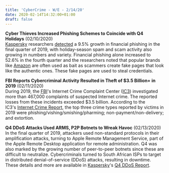 ```yaml
---
title: 'CyberCrime - W/E - 2/14/20'
date: 2020-02-14T14:32:00+01:00
draft: false
---
```


**Cyber Thieves Increased Phishing Schemes to Coincide with Q4 Holidays** (02/10/2020)  
[Kaspersky](http://www.kaspersky.com/) researchers [detected](https://securelist.com/new-year-phishing-spam/96124) a 9.5% growth in financial phishing in the final quarter of 2019, with holiday-season spam and scam activity also growing in numbers and variety. Financial phishing alone increased to 52.6% in the fourth quarter and the researchers noted that popular brands like [Amazon](http://www.amazon.com/) are often used as bait as scammers create fake pages that look like the authentic ones. These fake pages are used to steal credentials.

  

**FBI Reports Cybercriminal Activity Resulted in Theft of $3.5 Billion+ in 2019** (02/11/2020)  
During 2019, the [FBI](http://www.fbi.gov/)'s Internet Crime Complaint Center ([IC3](http://www.ic3.gov/)) investigated more than 467,000 complaints of suspected Internet crime. The reported losses from these incidents exceeded $3.5 billion. According to the IC3's [Internet Crime Report](https://pdf.ic3.gov/2019_IC3Report.pdf), the top three crime types reported by victims in 2019 were phishing/vishing/smishing/pharming; non-payment/non-delivery; and extortion.

  

**Q4 DDoS Attacks Used ARMS, P2P Botnets to Wreak Havoc** (02/13/2020)  
In the final quarter of 2019, attackers used non-standard protocols in their amplification attacks, turning to Apple Remote Management Service, part of the Apple Remote Desktop application for remote administration. Q4 was also marked by the growing number of peer-to-peer botnets since these are difficult to neutralize. Cybercriminals turned to South African ISPs to target in distributed denial-of-service (DDoS) attacks, resulting in downtime. These details and more are available in [Kaspersky](http://www.kaspersky.com/)'s [Q4 DDoS Report](https://securelist.com/ddos-report-q4-2019/96154/).